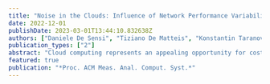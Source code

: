 ```yaml
---
title: "Noise in the Clouds: Influence of Network Performance Variability on Application Scalability"
date: 2022-12-01
publishDate: 2023-03-01T13:44:10.832638Z
authors: ["Daniele De Sensi", "Tiziano De Matteis", "Konstantin Taranov", "Salvatore Di Girolamo", "Tobias Rahn", "Torsten Hoefler"]
publication_types: ["2"]
abstract: "Cloud computing represents an appealing opportunity for cost-effective deployment of HPC workloads on the best-fitting hardware. However, although cloud and on-premise HPC systems offer similar computational resources, their network architecture and performance may differ significantly. For example, these systems use fundamentally different network transport and routing protocols, which may introduce network noise that can eventually limit the application scaling. This work analyzes network performance, scalability, and cost of running HPC workloads on cloud systems. First, we consider latency, bandwidth, and collective communication patterns in detailed small-scale measurements, and then we simulate network performance at a larger scale. We validate our approach on four popular cloud providers and three on-premise HPC systems, showing that network (and also OS) noise can significantly impact performance and cost both at small and large scale."
featured: true
publication: "*Proc. ACM Meas. Anal. Comput. Syst.*"
---
```



